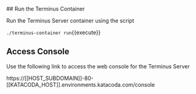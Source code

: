 ## Run the Terminus Container

Run the Terminus Server container using the script

`./terminus-container run`{{execute}}

## Access Console

Use the following link to access the web console for the Terminus Server

https://[[HOST_SUBDOMAIN]]-80-[[KATACODA_HOST]].environments.katacoda.com/console

